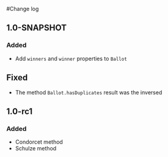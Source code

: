 #Change log
## 1.0-SNAPSHOT
### Added
* Add `winners` and `winner` properties to `Ballot`

## Fixed
* The method `Ballot.hasDuplicates` result was the inversed

## 1.0-rc1
### Added
* Condorcet method
* Schulze method